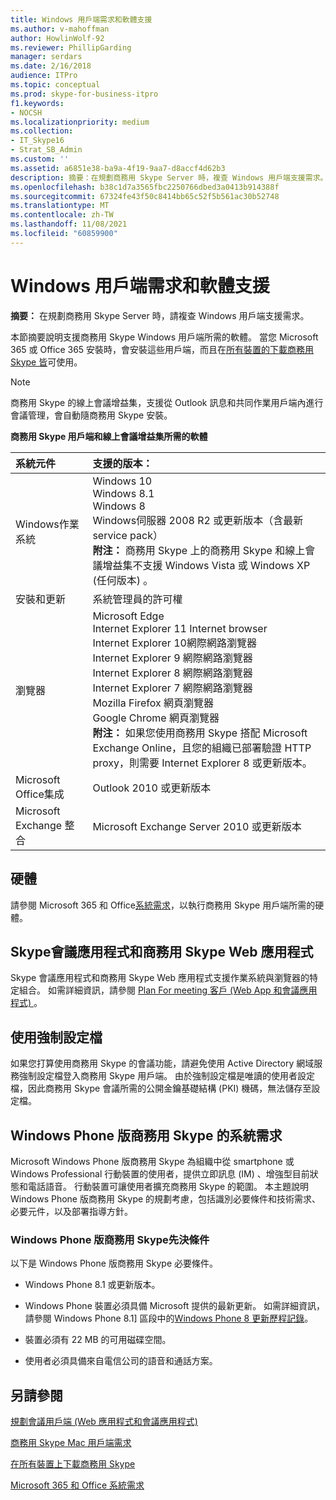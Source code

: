 ```yaml
---
title: Windows 用戶端需求和軟體支援
ms.author: v-mahoffman
author: HowlinWolf-92
ms.reviewer: PhillipGarding
manager: serdars
ms.date: 2/16/2018
audience: ITPro
ms.topic: conceptual
ms.prod: skype-for-business-itpro
f1.keywords:
- NOCSH
ms.localizationpriority: medium
ms.collection:
- IT_Skype16
- Strat_SB_Admin
ms.custom: ''
ms.assetid: a6851e38-ba9a-4f19-9aa7-d8accf4d62b3
description: 摘要：在規劃商務用 Skype Server 時，複查 Windows 用戶端支援需求。
ms.openlocfilehash: b38c1d7a3565fbc2250766dbed3a0413b914388f
ms.sourcegitcommit: 67324fe43f50c8414bb65c52f5b561ac30b52748
ms.translationtype: MT
ms.contentlocale: zh-TW
ms.lasthandoff: 11/08/2021
ms.locfileid: "60859900"
---
```

# <a name="windows-client-requirements-and-software-support"></a>Windows 用戶端需求和軟體支援
 
**摘要：** 在規劃商務用 Skype Server 時，請複查 Windows 用戶端支援需求。
  
本節摘要說明支援商務用 Skype Windows 用戶端所需的軟體。 當您 Microsoft 365 或 Office 365 安裝時，會安裝這些用戶端，而且在[所有裝置的下載商務用 Skype 皆](https://products.office.com/skype-for-business/download-app?tab=tabs-3)可使用。
  
> [!NOTE]
> 商務用 Skype 的線上會議增益集，支援從 Outlook 訊息和共同作業用戶端內進行會議管理，會自動隨商務用 Skype 安裝。 
  
**商務用 Skype 用戶端和線上會議增益集所需的軟體**

|**系統元件**|**支援的版本：**|
|:-----|:-----|
|Windows作業系統  <br/> |Windows 10  <br/> Windows 8.1  <br/> Windows 8 <br/> Windows伺服器 2008 R2 或更新版本（含最新 service pack）  <br/> **附注：** 商務用 Skype 上的商務用 Skype 和線上會議增益集不支援 Windows Vista 或 Windows XP (任何版本) 。 <br/> |
|安裝和更新  <br/> |系統管理員的許可權  <br/> |
|瀏覽器  <br/> |Microsoft Edge  <br/> Internet Explorer 11 Internet browser  <br/>  Internet Explorer 10網際網路瀏覽器 <br/> Internet Explorer 9 網際網路瀏覽器  <br/> Internet Explorer 8 網際網路瀏覽器  <br/> Internet Explorer 7 網際網路瀏覽器  <br/> Mozilla Firefox 網頁瀏覽器  <br/>  Google Chrome 網頁瀏覽器  <br/>**附注：** 如果您使用商務用 Skype 搭配 Microsoft Exchange Online，且您的組織已部署驗證 HTTP proxy，則需要 Internet Explorer 8 或更新版本。           |
|Microsoft Office集成  <br/> | Outlook 2010 或更新版本 |
|Microsoft Exchange 整合  <br/> | Microsoft Exchange Server 2010 或更新版本  | 
   
## <a name="hardware"></a>硬體

請參閱 Microsoft 365 和 Office[系統需求](https://products.office.com/office-system-requirements)，以執行商務用 Skype 用戶端所需的硬體。
  
## <a name="skype-meetings-app-and-skype-for-business-web-app"></a>Skype會議應用程式和商務用 Skype Web 應用程式 

Skype 會議應用程式和商務用 Skype Web 應用程式支援作業系統與瀏覽器的特定組合。 如需詳細資訊，請參閱 [Plan For meeting 客戶 (Web App 和會議應用程式) ](meetings-clients.md)。 
  
## <a name="using-mandatory-profiles"></a>使用強制設定檔

如果您打算使用商務用 Skype 的會議功能，請避免使用 Active Directory 網域服務強制設定檔登入商務用 Skype 用戶端。 由於強制設定檔是唯讀的使用者設定檔，因此商務用 Skype 會議所需的公開金鑰基礎結構 (PKI) 機碼，無法儲存至設定檔。 
  
## <a name="system-requirements-for-skype-for-business-for-windows-phone"></a>Windows Phone 版商務用 Skype 的系統需求
 
 
Microsoft Windows Phone 版商務用 Skype 為組織中從 smartphone 或 Windows Professional 行動裝置的使用者，提供立即訊息 (IM) 、增強型目前狀態和電話語音。 行動裝置可讓使用者擴充商務用 Skype 的範圍。 本主題說明 Windows Phone 版商務用 Skype 的規劃考慮，包括識別必要條件和技術需求、必要元件，以及部署指導方針。
  
### <a name="skype-for-business-for-windows-phone-prerequisites"></a>Windows Phone 版商務用 Skype先決條件

以下是 Windows Phone 版商務用 Skype 必要條件。
  
- Windows Phone 8.1 或更新版本。
    
- Windows Phone 裝置必須具備 Microsoft 提供的最新更新。 如需詳細資訊，請參閱 Windows Phone 8.1] 區段中的[Windows Phone 8 更新歷程記錄](https://go.microsoft.com/fwlink/p/?LinkID=281961)。
    
- 裝置必須有 22 MB 的可用磁碟空間。
    
- 使用者必須具備來自電信公司的語音和通話方案。


## <a name="see-also"></a>另請參閱

[規劃會議用戶端 (Web 應用程式和會議應用程式) ](meetings-clients.md)
  
[商務用 Skype Mac 用戶端需求](mac-requirements.md)

[在所有裝置上下載商務用 Skype](https://products.office.com/skype-for-business/download-app?tab=tabs-3)
  
[Microsoft 365 和 Office 系統需求](https://products.office.com/office-system-requirements)
